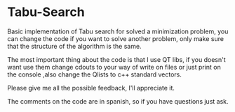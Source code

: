# Tabu-Search
Basic implementation of Tabu search for solved a minimization problem, 
you can change the code if you want to solve another problem, 
only make sure that the structure of the algorithm is the same.

The most important thing about the code is that I use QT libs, if you doesn't want 
use them change  cdouts to your way of write on files or just print on the console 
,also change the Qlists to c++ standard vectors.

Please give me all the possible feedback, I'll appreciate it.

The comments on the code are in spanish, so if you have questions just ask.





